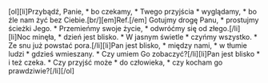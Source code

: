 [ol][li]Przybądź, Panie, * bo czekamy, * Twego przyjścia * wyglądamy, * bo źle nam żyć bez Ciebie.[br/][em]Ref.[/em] Gotujmy drogę Panu, * prostujmy ścieżki Jego. * Przemieńmy swoje życie, * odwróćmy się od złego.[/li][li]Noc minęła, * dzień jest blisko. * W jasnym świetle * czyńmy wszystko. * Ze snu już powstać pora.[/li][li]Pan jest blisko, * między nami, * w tłumie ludzi * gdzieś wmieszany. * Czy umiem Go zobaczyć?[/li][li]Pan jest blisko * i też czeka. * Czy przyjść może * do człowieka, * czy kocham go prawdziwie?[/li][/ol]
